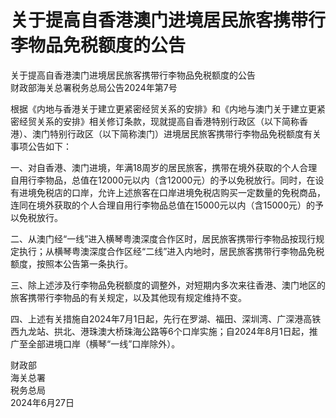 # 关于提高自香港澳门进境居民旅客携带行李物品免税额度的公告  
关于提高自香港澳门进境居民旅客携带行李物品免税额度的公告  
财政部海关总署税务总局公告2024年第7号  

根据《内地与香港关于建立更紧密经贸关系的安排》和《内地与澳门关于建立更紧密经贸关系的安排》相关修订条款，现就提高自香港特别行政区（以下简称香港）、澳门特别行政区（以下简称澳门）进境居民旅客携带行李物品免税额度有关事项公告如下：  

一、对自香港、澳门进境，年满18周岁的居民旅客，携带在境外获取的个人合理自用行李物品，总值在12000元以内（含12000元）的予以免税放行。同时，在设有进境免税店的口岸，允许上述旅客在口岸进境免税店购买一定数量的免税商品，连同在境外获取的个人合理自用行李物品总值在15000元以内（含15000元）的予以免税放行。  

二、从澳门经“一线”进入横琴粤澳深度合作区时，居民旅客携带行李物品按现行规定执行；从横琴粤澳深度合作区经“二线”进入内地时，居民旅客携带行李物品免税额度，按照本公告第一条执行。  

三、除上述涉及行李物品免税额度的调整外，对短期内多次来往香港、澳门地区的旅客携带行李物品的有关规定，以及其他现有规定维持不变。  

四、上述有关措施自2024年7月1日起，先行在罗湖、福田、深圳湾、广深港高铁西九龙站、拱北、港珠澳大桥珠海公路等6个口岸实施；自2024年8月1日起，推广至全部进境口岸（横琴“一线”口岸除外）。  

财政部  
海关总署  
税务总局  
2024年6月27日  
